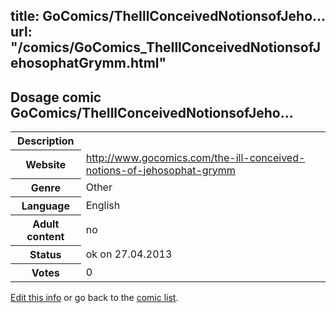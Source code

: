 title: GoComics/TheIllConceivedNotionsofJeho...
url: "/comics/GoComics_TheIllConceivedNotionsofJehosophatGrymm.html"
---
Dosage comic GoComics/TheIllConceivedNotionsofJeho...
-----------------------------------------

<p id="msg"></p>
<script type="text/javascript">
if (window.location.search === '?edit_info_mail=sent_ok') {
  var elem = document.getElementById("msg");
  elem.innerHTML = 'Edited information sucessfully sent.';
  elem.className = 'ok';
}
</script>
<table class="comicinfo">
<tr>
<th>Description</th><td></td>
</tr>
<tr>
<th>Website</th><td><a href="http://www.gocomics.com/the-ill-conceived-notions-of-jehosophat-grymm">http://www.gocomics.com/the-ill-conceived-notions-of-jehosophat-grymm</a></td>
</tr>
<tr>
<th>Genre</th><td>Other</td>
</tr>
<tr>
<th>Language</th><td>English</td>
</tr>
<tr>
<th>Adult content</th><td>no</td>
</tr>
<tr>
<th>Status</th><td>ok on 27.04.2013</td>
</tr>
<tr>
<th>Votes</th><td>0</td>
</tr>
</table>

[Edit this info](GoComics_TheIllConceivedNotionsofJehosophatGrymm_edit.html) or go back to the [comic list](../comic-index.html).
